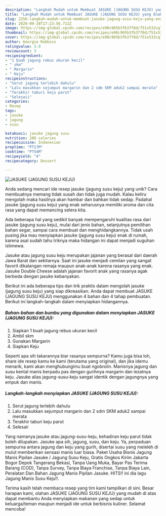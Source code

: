 ```yaml
---
description: "Langkah Mudah untuk Membuat JASUKE (JAGUNG SUSU KEJU) yang Enak Banget"
title: "Langkah Mudah untuk Membuat JASUKE (JAGUNG SUSU KEJU) yang Enak Banget"
slug: 2256-langkah-mudah-untuk-membuat-jasuke-jagung-susu-keju-yang-enak-banget
date: 2020-09-28T17:23:56.712Z
image: https://img-global.cpcdn.com/recipes/e98c965b3fb37f8d/751x532cq70/jasuke-jagung-susu-keju-foto-resep-utama.jpg
thumbnail: https://img-global.cpcdn.com/recipes/e98c965b3fb37f8d/751x532cq70/jasuke-jagung-susu-keju-foto-resep-utama.jpg
cover: https://img-global.cpcdn.com/recipes/e98c965b3fb37f8d/751x532cq70/jasuke-jagung-susu-keju-foto-resep-utama.jpg
author: Georgie Robbins
ratingvalue: 3.9
reviewcount: 3
recipeingredient:
- "1 buah jagung rebus ukuran kecil"
- " skm"
- " Margarin"
- " Keju"
recipeinstructions:
- "Serut jagung terlebih dahulu"
- "Lalu masukkan sejumput margarin dan 2 sdm SKM aduk2 sampai merata"
- "Terakhir taburi keju parut"
- "Selesaii"
categories:
- Resep
tags:
- jasuke
- jagung
- susu

katakunci: jasuke jagung susu 
nutrition: 288 calories
recipecuisine: Indonesian
preptime: "PT17M"
cooktime: "PT54M"
recipeyield: "4"
recipecategory: Dessert

---
```



![JASUKE (JAGUNG SUSU KEJU)](https://img-global.cpcdn.com/recipes/e98c965b3fb37f8d/751x532cq70/jasuke-jagung-susu-keju-foto-resep-utama.jpg)

Anda sedang mencari ide resep jasuke (jagung susu keju) yang unik? Cara membuatnya memang tidak susah dan tidak juga mudah. Kalau keliru mengolah maka hasilnya akan hambar dan bahkan tidak sedap. Padahal jasuke (jagung susu keju) yang enak seharusnya memiliki aroma dan cita rasa yang dapat memancing selera kita.

Ada beberapa hal yang sedikit banyak mempengaruhi kualitas rasa dari jasuke (jagung susu keju), mulai dari jenis bahan, selanjutnya pemilihan bahan segar, sampai cara membuat dan menghidangkannya. Tidak usah pusing jika mau menyiapkan jasuke (jagung susu keju) enak di rumah, karena asal sudah tahu triknya maka hidangan ini dapat menjadi suguhan istimewa.

Jasuke atau jagung susu keju merupakan jajanan yang berasal dari daerah Jawa Barat dan sekitarnya. Saat ini jasuke menjadi cemilan yang sangat favorit dikalangan remaja maupun anak-anak karena rasanya yang enak. Jasuke Double Cheese adalah jajanan favorit anak yang rasanya agak berbeda dengan jasuke kebanyakan.


Berikut ini ada beberapa tips dan trik praktis dalam mengolah jasuke (jagung susu keju) yang siap dikreasikan. Anda dapat membuat JASUKE (JAGUNG SUSU KEJU) menggunakan 4 bahan dan 4 tahap pembuatan. Berikut ini langkah-langkah dalam menyiapkan hidangannya.

<!--inarticleads1-->

##### Bahan-bahan dan bumbu yang digunakan dalam menyiapkan JASUKE (JAGUNG SUSU KEJU):

1. Siapkan 1 buah jagung rebus ukuran kecil
1. Ambil  skm
1. Gunakan  Margarin
1. Siapkan  Keju


Seperti apa sih takarannya biar rasanya sempurna? Kamu juga bisa loh, share ide resep kamu ke kami (terutama yang original), dan jika idemu menarik, kami akan menghubungimu buat ngobrolin. Manisnya jagung dan susu kental manis berpadu pas dengan gurihnya margarin dan lezatnya keju. Jasuke alias jagung-susu-keju sangat identik dengan jagungnya yang empuk dan manis. 

<!--inarticleads2-->

##### Langkah-langkah menyiapkan JASUKE (JAGUNG SUSU KEJU):

1. Serut jagung terlebih dahulu
1. Lalu masukkan sejumput margarin dan 2 sdm SKM aduk2 sampai merata
1. Terakhir taburi keju parut
1. Selesaii


Yang namanya jasuke atau jagung-susu-keju, kehadiran keju parut tidak boleh dilupakan. Jasuke apa sih, jagung, susu, dan keju. Ya, perpaduan sempurna antara jagung dan keju yang gurih, disertai susu yang meleleh di mulut memberikan sensasi manis luar biasa. Paket Usaha Bisnis Jagung Manis Pipilan Jasuke / Jagung Susu Keju, Gratis Ongkos Kirim Jakarta Bogor Depok Tangerang Bekasi, Tanpa Uang Muka, Bayar Pas Terima Barang (COD), Tanpa Survey, Tanpa Biaya Franchise, Tanpa Biaya Lain, Peralatan Dan Bahan Jagung Manis Pipilan Jasuke. HITS!! ini dia lagu Jagung Manis Susu Keju!!. 

Terima kasih telah membaca resep yang tim kami tampilkan di sini. Besar harapan kami, olahan JASUKE (JAGUNG SUSU KEJU) yang mudah di atas dapat membantu Anda menyiapkan makanan yang sedap untuk keluarga/teman maupun menjadi ide untuk berbisnis kuliner. Selamat mencoba!
